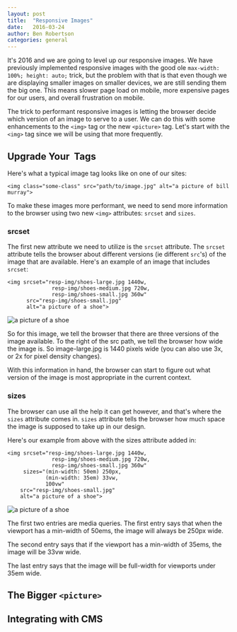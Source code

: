 ```yaml
---
layout: post
title:  "Responsive Images"
date:   2016-03-24
author: Ben Robertson
categories: general
---
```


It's 2016 and we are going to level up our responsive images. We have previously implemented responsive images with the good ole  `max-width: 100%; height: auto;` trick, but the problem with that is that even though we are displaying smaller images on smaller devices, we are still sending them the big one. This means slower page load on mobile, more expensive pages for our users, and overall frustration on mobile.

The trick to performant responsive images is letting the browser decide which version of an image to serve to a user. We can do this with some enhancements to the `<img>` tag or the new `<picture>` tag. Let's start with the `<img>` tag since we will be using that more frequently.

## Upgrade Your <img> Tags

Here's what a typical image tag looks like on one of our sites:

`<img class="some-class" src="path/to/image.jpg" alt="a picture of bill murray">`

To make these images more performant, we need to send more information to the browser using two new `<img>` attributes: `srcset` and `sizes`.

### srcset

The first new attribute we need to utilize is the `srcset` attribute. The `srcset` attribute tells the browser about different versions (ie different `src`'s) of the image that are available. Here's an example of an image that includes `srcset`:

~~~
<img srcset="resp-img/shoes-large.jpg 1440w,
              resp-img/shoes-medium.jpg 720w,
              resp-img/shoes-small.jpg 360w"
      src="resp-img/shoes-small.jpg"
      alt="a picture of a shoe">
~~~

<img srcset="resp-img/shoes-large.jpg 1440w,
              resp-img/shoes-medium.jpg 720w,
              resp-img/shoes-small.jpg 360w"
      src="resp-img/shoes-small.jpg"
      alt="a picture of a shoe">

So for this image, we tell the browser that there are three versions of the image available. To the right of the src path, we tell the browser how wide the image is. So image-large.jpg is 1440 pixels wide (you can also use 3x, or 2x for pixel density changes).

With this information in hand, the browser can start to figure out what version of the image is most appropriate in the current context.

### sizes

The browser can use all the help it can get however, and that's where the `sizes` attribute comes in. `sizes` attribute tells the browser how much space the image is supposed to take up in our design.

Here's our example from above with the sizes attribute added in:

~~~
<img srcset="resp-img/shoes-large.jpg 1440w,
              resp-img/shoes-medium.jpg 720w,
              resp-img/shoes-small.jpg 360w"
     sizes="(min-width: 50em) 250px,
            (min-width: 35em) 33vw,
            100vw"
    src="resp-img/shoes-small.jpg"
    alt="a picture of a shoe">
~~~

<img srcset="resp-img/shoes-large.jpg 1440w,
              resp-img/shoes-medium.jpg 720w,
              resp-img/shoes-small.jpg 360w"
     sizes="(min-width: 50em) 250px,
            (min-width: 35em) 33vw,
            100vw"
    src="resp-img/shoes-small.jpg"
    alt="a picture of a shoe">

The first two entries are media queries. The first entry says that when the viewport has a min-width of 50ems, the image will always be 250px wide.

The second entry says that if the viewport has a min-width of 35ems, the image will be 33vw wide.

The last entry says that the image will be full-width for viewports under 35em wide.

## The Bigger `<picture>`

## Integrating with CMS
